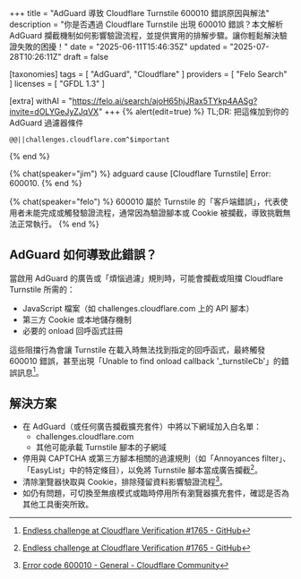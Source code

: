+++
title = "AdGuard 導致 Cloudflare Turnstile 600010 錯誤原因與解法"
description = "你是否遇過 Cloudflare Turnstile 出現 600010 錯誤？本文解析 AdGuard 攔截機制如何影響驗證流程，並提供實用的排解步驟。讓你輕鬆解決驗證失敗的困擾！"
date = "2025-06-11T15:46:35Z"
updated = "2025-07-28T10:26:11Z"
draft = false

[taxonomies]
tags = [ "AdGuard", "Cloudflare" ]
providers = [ "Felo Search" ]
licenses = [ "GFDL 1.3" ]

[extra]
withAI = "<https://felo.ai/search/ajoH65hjJRax5TYkp4AASg?invite=dOLYGeJyZJqVX>"
+++
{% alert(edit=true) %}
TL;DR: 把這條加到你的 AdGuard 過濾器條件

```
@@||challenges.cloudflare.com^$important
```

{% end %}

{% chat(speaker="jim") %}
adguard cause [Cloudflare Turnstile] Error: 600010.
{% end %}

{% chat(speaker="felo") %}
600010 屬於 Turnstile 的「客戶端錯誤」，代表使用者未能完成或觸發驗證流程，通常因為驗證腳本或 Cookie 被攔截，導致挑戰無法正常執行。
{% end %}

## **AdGuard 如何導致此錯誤？**

當啟用 AdGuard 的廣告或「煩惱過濾」規則時，可能會攔截或阻擋 Cloudflare Turnstile 所需的：

- JavaScript 檔案（如 challenges.cloudflare.com 上的 API 腳本）  
- 第三方 Cookie 或本地儲存機制  
- 必要的 onload 回呼函式註冊  

這些阻擋行為會讓 Turnstile 在載入時無法找到指定的回呼函式，最終觸發 600010 錯誤，甚至出現「Unable to find onload callback '\_turnstileCb'」的錯誤訊息[^8]。

## **解決方案**

- 在 AdGuard（或任何廣告攔截擴充套件）中將以下網域加入白名單：  
  - challenges.cloudflare.com  
  - 其他可能承載 Turnstile 腳本的子網域
- 停用與 CAPTCHA 或第三方腳本相關的過濾規則（如「Annoyances filter」、「EasyList」中的特定條目），以免將 Turnstile 腳本當成廣告攔截[^8]。  
- 清除瀏覽器快取與 Cookie，排除殘留資料影響驗證流程[^11]。  
- 如仍有問題，可切換至無痕模式或臨時停用所有瀏覽器擴充套件，確認是否為其他工具衝突所致。

[^8]: [Endless challenge at Cloudflare Verification #1765 - GitHub](https://github.com/AdguardTeam/CoreLibs/issues/1765)
[^11]: [Error code 600010 - General - Cloudflare Community](https://community.cloudflare.com/t/error-code-600010/660849)

